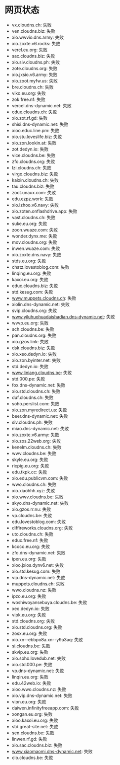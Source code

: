 # 网页状态
- vx.cloudns.ch: 失败
- ven.cloudns.biz: 失败
- xio.wwvio.dns.army: 失败
- xio.zoxte.v6.rocks: 失败
- vercl.eu.org: 失败
- sac.cloudns.biz: 失败
- xio.siv.cloudns.ph: 失败
- zote.cloudns.org: 失败
- xio.jxsio.v6.army: 失败
- xio.zoot.myfw.us: 失败
- bre.cloudns.ch: 失败
- viko.eu.org: 失败
- zok.free.nf: 失败
- vercel.dns-dynamic.net: 失败
- cdue.cloudns.ch: 失败
- xio.zot.rf.gd: 失败
- shisi.dns-dynamic.net: 失败
- xioo.educ.line.pm: 失败
- xio.stu.loveslife.biz: 失败
- xio.zon.lookin.at: 失败
- zot.dedyn.io: 失败
- vice.cloudns.be: 失败
- zfo.cloudns.org: 失败
- lzi.cloudns.ch: 失败
- virgo.cloudns.biz: 失败
- kaixin.cloudns.ch: 失败
- tau.cloudns.biz: 失败
- zoot.unaux.com: 失败
- edu.ezpz.work: 失败
- xio.lzhoo.v6.navy: 失败
- xio.zoten.onflashdrive.app: 失败
- vast.cloudns.ch: 失败
- suke.eu.org: 失败
- zoon.wuaze.com: 失败
- wonder.dynx.me: 失败
- mov.cloudns.org: 失败
- inwen.wuaze.com: 失败
- xio.zoxte.dns.navy: 失败
- stds.eu.org: 失败
- chatz.lovestoblog.com: 失败
- linqing.eu.org: 失败
- kaxoi.eu.org: 失败
- educ.cloudns.biz: 失败
- std.kesug.com: 失败
- www.muppets.cloudns.ch: 失败
- xiolin.dns-dynamic.net: 失败
- svip.cloudns.org: 失败
- www.yiluhuohuadaishadian.dns-dynamic.net: 失败
- wvvp.eu.org: 失败
- sch.cloudns.be: 失败
- pan.cloudns.org: 失败
- xio.gzos.link: 失败
- dsk.cloudns.biz: 失败
- xio.xeo.dedyn.io: 失败
- xio.zon.byinter.net: 失败
- std.dedyn.io: 失败
- www.liniang.cloudns.be: 失败
- std.000.pe: 失败
- fox.dns-dynamic.net: 失败
- xio.std.cloudns.ch: 失败
- duf.cloudns.ch: 失败
- soho.perslist.com: 失败
- xio.zon.myredirect.us: 失败
- beer.dns-dynamic.net: 失败
- siv.cloudns.ph: 失败
- miao.dns-dynamic.net: 失败
- xio.zoxte.v6.army: 失败
- xio.zos.22web.org: 失败
- kenelm.cloudns.ch: 失败
- wwv.cloudns.be: 失败
- skyle.eu.org: 失败
- ricpig.eu.org: 失败
- edu.tkpk.cc: 失败
- xio.edu.publicvm.com: 失败
- wwo.cloudns.ch: 失败
- xio.xiaohhh.xyz: 失败
- xio.wwv.cloudns.be: 失败
- skyo.dns-dynamic.net: 失败
- xio.gzos.rr.nu: 失败
- vp.cloudns.be: 失败
- edu.lovestoblog.com: 失败
- diffireworks.cloudns.org: 失败
- uto.cloudns.ch: 失败
- educ.free.nf: 失败
- kcoco.eu.org: 失败
- zfo.dns-dynamic.net: 失败
- ipen.eu.org: 失败
- xioo.jxios.dynv6.net: 失败
- xio.std.kesug.com: 失败
- vip.dns-dynamic.net: 失败
- muppets.cloudns.ch: 失败
- wwo.cloudns.nz: 失败
- ipzo.eu.org: 失败
- woshiwoyansebuya.cloudns.be: 失败
- xeo.dedyn.io: 失败
- vipk.eu.org: 失败
- std.cloudns.org: 失败
- xio.std.cloudns.org: 失败
- zosx.eu.org: 失败
- xio.xn--ebbpo8a.xn--y9a3aq: 失败
- si.cloudns.be: 失败
- skvip.eu.org: 失败
- xio.soho.lovedub.net: 失败
- xio.std.000.pe: 失败
- vp.dns-dynamic.net: 失败
- linqin.eu.org: 失败
- edu.42web.io: 失败
- xioo.wwo.cloudns.nz: 失败
- xio.vip.dns-dynamic.net: 失败
- vipn.eu.org: 失败
- daiwen.infinityfreeapp.com: 失败
- xongan.eu.org: 失败
- xioo.kaxoi.eu.org: 失败
- std.great-site.net: 失败
- sen.cloudns.be: 失败
- linwen.rf.gd: 失败
- xio.sac.cloudns.biz: 失败
- www.xiaomaomi.dns-dynamic.net: 失败
- clo.cloudns.be: 失败
